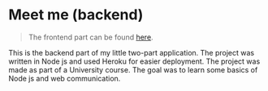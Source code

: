 # Meet me (backend)

> The frontend part can be found [here](https://github.com/ahatovicemira/Meet-me-frontend).

This is the backend part of my little two-part application. The project was written in Node js and used Heroku for easier deployment. The project was made as part of a University course. The goal was to learn some basics of Node js and web communication.
